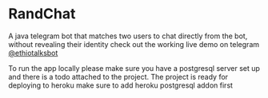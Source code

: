 # RandChat
A java telegram bot that matches two users to chat directly from the bot, without revealing their identity
check out the working live demo on telegram [@ethiotalksbot](https://t.me/ethiotalksbot)

To run the app locally please make sure you have a postgresql server set up and there is a todo attached to the project.
The project is ready for deploying to heroku make sure to add heroku postgresql addon first
